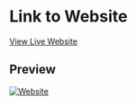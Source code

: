 # Link to Website

[View Live Website](https://tylerwongj.com)

## Preview

[![Website](https://tylerwongj.com/img/website.png)](https://tylerwongj.com)